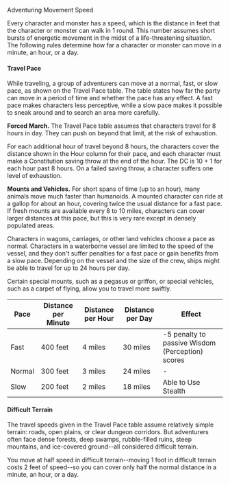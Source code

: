Adventuring
Movement
Speed
        <p>
          Every character and monster has a speed, which is the distance in feet that the character or monster can walk in 1 round. This number assumes short bursts of energetic movement in the midst of a life-threatening situation. The following rules determine how far a character or monster can move in a minute, an hour, or a day.
        </p>
                <h4>Travel Pace</h4>
        <p>
          While traveling, a group of adventurers can move at a normal, fast, or slow pace, as shown on the Travel Pace table. The table states how far the party can move in a period of time and whether the pace has any effect. A fast pace makes characters less perceptive, while a slow pace makes it possible to sneak around and to search an area more carefully.
        </p>
        <p>
          <strong>Forced March.</strong> The Travel Pace table assumes that characters travel for 8 hours in day. They can push on beyond that limit, at the risk of exhaustion.
        </p>
        <p>
          For each additional hour of travel beyond 8 hours, the characters cover the distance shown in the Hour column for their pace, and each character must make a Constitution saving throw at the end of the hour. The DC is 10 + 1 for each hour past 8 hours. On a failed saving throw, a character suffers one level of exhaustion.
        </p>
        <p>
          <strong>Mounts and Vehicles.</strong> For short spans of time (up to an hour), many animals move much faster than humanoids. A mounted character can ride at a gallop for about an hour, covering twice the usual distance for a fast pace. If fresh mounts are available every 8 to 10 miles, characters can cover larger distances at this pace, but this is very rare except in densely populated areas.
        </p>
        <p>
          Characters in wagons, carriages, or other land vehicles choose a pace as normal. Characters in a waterborne vessel are limited to the speed of the vessel, and they don't suffer penalties for a fast pace or gain benefits from a slow pace. Depending on the vessel and the size of the crew, ships might be able to travel for up to 24 hours per day.
        </p>
        <p>
          Certain special mounts, such as a pegasus or griffon, or special vehicles, such as a carpet of flying, allow you to travel more swiftly.
        </p>
        <table class="table table-sm">
          <thead>
            <tr><th>Pace</th><th>Distance per Minute</th><th>Distance per Hour</th><th>Distance per Day</th><th>Effect</th></tr>
          </thead>
          <tbody>
            <tr><td>Fast</td><td>400 feet</td><td>4 miles</td><td>30 miles</td><td>-5 penalty to passive Wisdom (Perception) scores</td></tr>
            <tr><td>Normal</td><td>300 feet</td><td>3 miles</td><td>24 miles</td><td>-</td></tr>
            <tr><td>Slow</td><td>200 feet</td><td>2 miles</td><td>18 miles</td><td>Able to Use Stealth</td></tr>
          </tbody>
        </table>
        <h4>Difficult Terrain</h4>
        <p>
          The travel speeds given in the Travel Pace table assume relatively simple terrain: roads, open plains, or clear dungeon corridors. But adventurers often face dense forests, deep swamps, rubble-filled ruins, steep mountains, and ice-covered ground--all considered difficult terrain.
        </p>
        <p>
          You move at half speed in difficult terrain--moving 1 foot in difficult terrain costs 2 feet of speed--so you can cover only half the normal distance in a minute, an hour, or a day.
        </p>
